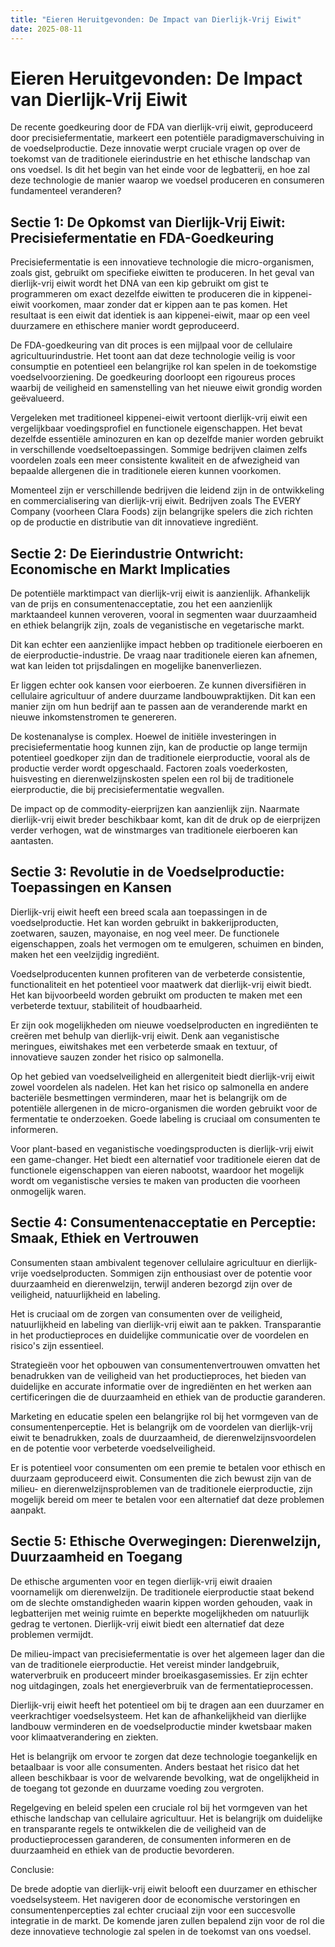 ```yaml
---
title: "Eieren Heruitgevonden: De Impact van Dierlijk-Vrij Eiwit"
date: 2025-08-11
---
```


# Eieren Heruitgevonden: De Impact van Dierlijk-Vrij Eiwit

De recente goedkeuring door de FDA van dierlijk-vrij eiwit, geproduceerd door precisiefermentatie, markeert een potentiële paradigmaverschuiving in de voedselproductie. Deze innovatie werpt cruciale vragen op over de toekomst van de traditionele eierindustrie en het ethische landschap van ons voedsel. Is dit het begin van het einde voor de legbatterij, en hoe zal deze technologie de manier waarop we voedsel produceren en consumeren fundamenteel veranderen?

## Sectie 1: De Opkomst van Dierlijk-Vrij Eiwit: Precisiefermentatie en FDA-Goedkeuring

Precisiefermentatie is een innovatieve technologie die micro-organismen, zoals gist, gebruikt om specifieke eiwitten te produceren. In het geval van dierlijk-vrij eiwit wordt het DNA van een kip gebruikt om gist te programmeren om exact dezelfde eiwitten te produceren die in kippenei-eiwit voorkomen, maar zonder dat er kippen aan te pas komen. Het resultaat is een eiwit dat identiek is aan kippenei-eiwit, maar op een veel duurzamere en ethischere manier wordt geproduceerd.

De FDA-goedkeuring van dit proces is een mijlpaal voor de cellulaire agricultuurindustrie. Het toont aan dat deze technologie veilig is voor consumptie en potentieel een belangrijke rol kan spelen in de toekomstige voedselvoorziening. De goedkeuring doorloopt een rigoureus proces waarbij de veiligheid en samenstelling van het nieuwe eiwit grondig worden geëvalueerd.

Vergeleken met traditioneel kippenei-eiwit vertoont dierlijk-vrij eiwit een vergelijkbaar voedingsprofiel en functionele eigenschappen. Het bevat dezelfde essentiële aminozuren en kan op dezelfde manier worden gebruikt in verschillende voedseltoepassingen. Sommige bedrijven claimen zelfs voordelen zoals een meer consistente kwaliteit en de afwezigheid van bepaalde allergenen die in traditionele eieren kunnen voorkomen.

Momenteel zijn er verschillende bedrijven die leidend zijn in de ontwikkeling en commercialisering van dierlijk-vrij eiwit. Bedrijven zoals The EVERY Company (voorheen Clara Foods) zijn belangrijke spelers die zich richten op de productie en distributie van dit innovatieve ingrediënt.

## Sectie 2: De Eierindustrie Ontwricht: Economische en Markt Implicaties

De potentiële marktimpact van dierlijk-vrij eiwit is aanzienlijk. Afhankelijk van de prijs en consumentenacceptatie, zou het een aanzienlijk marktaandeel kunnen veroveren, vooral in segmenten waar duurzaamheid en ethiek belangrijk zijn, zoals de veganistische en vegetarische markt.

Dit kan echter een aanzienlijke impact hebben op traditionele eierboeren en de eierproductie-industrie. De vraag naar traditionele eieren kan afnemen, wat kan leiden tot prijsdalingen en mogelijke banenverliezen.

Er liggen echter ook kansen voor eierboeren. Ze kunnen diversifiëren in cellulaire agricultuur of andere duurzame landbouwpraktijken. Dit kan een manier zijn om hun bedrijf aan te passen aan de veranderende markt en nieuwe inkomstenstromen te genereren.

De kostenanalyse is complex. Hoewel de initiële investeringen in precisiefermentatie hoog kunnen zijn, kan de productie op lange termijn potentieel goedkoper zijn dan de traditionele eierproductie, vooral als de productie verder wordt opgeschaald. Factoren zoals voederkosten, huisvesting en dierenwelzijnskosten spelen een rol bij de traditionele eierproductie, die bij precisiefermentatie wegvallen.

De impact op de commodity-eierprijzen kan aanzienlijk zijn. Naarmate dierlijk-vrij eiwit breder beschikbaar komt, kan dit de druk op de eierprijzen verder verhogen, wat de winstmarges van traditionele eierboeren kan aantasten.

## Sectie 3: Revolutie in de Voedselproductie: Toepassingen en Kansen

Dierlijk-vrij eiwit heeft een breed scala aan toepassingen in de voedselproductie. Het kan worden gebruikt in bakkerijproducten, zoetwaren, sauzen, mayonaise, en nog veel meer. De functionele eigenschappen, zoals het vermogen om te emulgeren, schuimen en binden, maken het een veelzijdig ingrediënt.

Voedselproducenten kunnen profiteren van de verbeterde consistentie, functionaliteit en het potentieel voor maatwerk dat dierlijk-vrij eiwit biedt. Het kan bijvoorbeeld worden gebruikt om producten te maken met een verbeterde textuur, stabiliteit of houdbaarheid.

Er zijn ook mogelijkheden om nieuwe voedselproducten en ingrediënten te creëren met behulp van dierlijk-vrij eiwit. Denk aan veganistische meringues, eiwitshakes met een verbeterde smaak en textuur, of innovatieve sauzen zonder het risico op salmonella.

Op het gebied van voedselveiligheid en allergeniteit biedt dierlijk-vrij eiwit zowel voordelen als nadelen. Het kan het risico op salmonella en andere bacteriële besmettingen verminderen, maar het is belangrijk om de potentiële allergenen in de micro-organismen die worden gebruikt voor de fermentatie te onderzoeken. Goede labeling is cruciaal om consumenten te informeren.

Voor plant-based en veganistische voedingsproducten is dierlijk-vrij eiwit een game-changer. Het biedt een alternatief voor traditionele eieren dat de functionele eigenschappen van eieren nabootst, waardoor het mogelijk wordt om veganistische versies te maken van producten die voorheen onmogelijk waren.

## Sectie 4: Consumentenacceptatie en Perceptie: Smaak, Ethiek en Vertrouwen

Consumenten staan ambivalent tegenover cellulaire agricultuur en dierlijk-vrije voedselproducten. Sommigen zijn enthousiast over de potentie voor duurzaamheid en dierenwelzijn, terwijl anderen bezorgd zijn over de veiligheid, natuurlijkheid en labeling.

Het is cruciaal om de zorgen van consumenten over de veiligheid, natuurlijkheid en labeling van dierlijk-vrij eiwit aan te pakken. Transparantie in het productieproces en duidelijke communicatie over de voordelen en risico's zijn essentieel.

Strategieën voor het opbouwen van consumentenvertrouwen omvatten het benadrukken van de veiligheid van het productieproces, het bieden van duidelijke en accurate informatie over de ingrediënten en het werken aan certificeringen die de duurzaamheid en ethiek van de productie garanderen.

Marketing en educatie spelen een belangrijke rol bij het vormgeven van de consumentenperceptie. Het is belangrijk om de voordelen van dierlijk-vrij eiwit te benadrukken, zoals de duurzaamheid, de dierenwelzijnsvoordelen en de potentie voor verbeterde voedselveiligheid.

Er is potentieel voor consumenten om een premie te betalen voor ethisch en duurzaam geproduceerd eiwit. Consumenten die zich bewust zijn van de milieu- en dierenwelzijnsproblemen van de traditionele eierproductie, zijn mogelijk bereid om meer te betalen voor een alternatief dat deze problemen aanpakt.

## Sectie 5: Ethische Overwegingen: Dierenwelzijn, Duurzaamheid en Toegang

De ethische argumenten voor en tegen dierlijk-vrij eiwit draaien voornamelijk om dierenwelzijn. De traditionele eierproductie staat bekend om de slechte omstandigheden waarin kippen worden gehouden, vaak in legbatterijen met weinig ruimte en beperkte mogelijkheden om natuurlijk gedrag te vertonen. Dierlijk-vrij eiwit biedt een alternatief dat deze problemen vermijdt.

De milieu-impact van precisiefermentatie is over het algemeen lager dan die van de traditionele eierproductie. Het vereist minder landgebruik, waterverbruik en produceert minder broeikasgasemissies. Er zijn echter nog uitdagingen, zoals het energieverbruik van de fermentatieprocessen.

Dierlijk-vrij eiwit heeft het potentieel om bij te dragen aan een duurzamer en veerkrachtiger voedselsysteem. Het kan de afhankelijkheid van dierlijke landbouw verminderen en de voedselproductie minder kwetsbaar maken voor klimaatverandering en ziekten.

Het is belangrijk om ervoor te zorgen dat deze technologie toegankelijk en betaalbaar is voor alle consumenten. Anders bestaat het risico dat het alleen beschikbaar is voor de welvarende bevolking, wat de ongelijkheid in de toegang tot gezonde en duurzame voeding zou vergroten.

Regelgeving en beleid spelen een cruciale rol bij het vormgeven van het ethische landschap van cellulaire agricultuur. Het is belangrijk om duidelijke en transparante regels te ontwikkelen die de veiligheid van de productieprocessen garanderen, de consumenten informeren en de duurzaamheid en ethiek van de productie bevorderen.

Conclusie:

De brede adoptie van dierlijk-vrij eiwit belooft een duurzamer en ethischer voedselsysteem. Het navigeren door de economische verstoringen en consumentenpercepties zal echter cruciaal zijn voor een succesvolle integratie in de markt. De komende jaren zullen bepalend zijn voor de rol die deze innovatieve technologie zal spelen in de toekomst van ons voedsel.